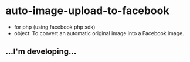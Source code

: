 # auto-image-upload-to-facebook
+ for php (using facebook php sdk)
+ object: To convert an automatic original image into a Facebook image.

## ...I'm developing...

